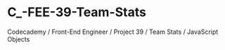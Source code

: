 # C_-FEE-39-Team-Stats
Codecademy / Front-End Engineer / Project 39 / Team Stats / JavaScript Objects
